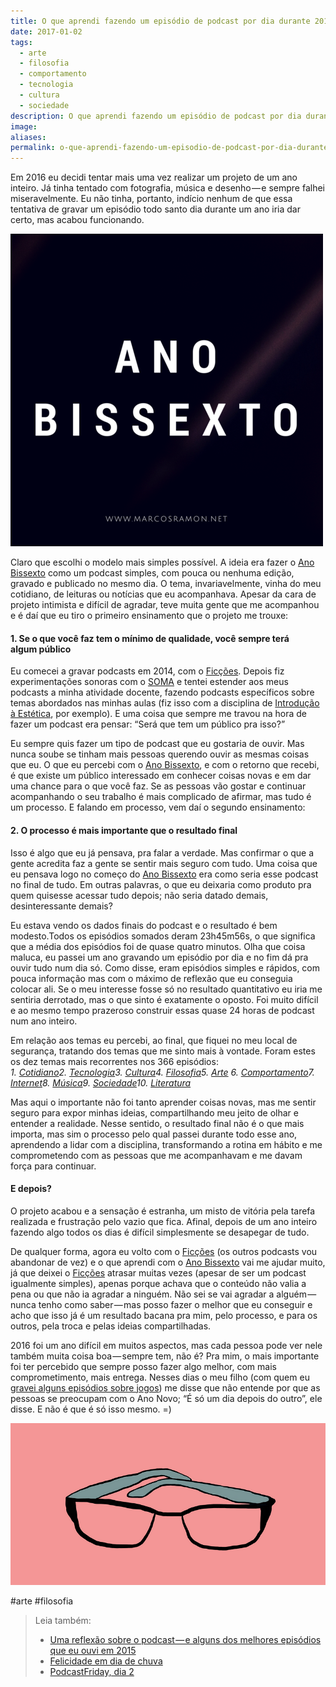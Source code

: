 ```yaml
---
title: O que aprendi fazendo um episódio de podcast por dia durante 2016
date: 2017-01-02
tags:
  - arte
  - filosofia
  - comportamento
  - tecnologia
  - cultura
  - sociedade
description: O que aprendi fazendo um episódio de podcast por dia durante 2016
image: 
aliases:
permalink: o-que-aprendi-fazendo-um-episodio-de-podcast-por-dia-durante-2016
---
```

Em 2016 eu decidi tentar mais uma vez realizar um projeto de um ano inteiro. Já tinha tentado com fotografia, música e desenho — e sempre falhei miseravelmente. Eu não tinha, portanto, indício nenhum de que essa tentativa de gravar um episódio todo santo dia durante um ano iria dar certo, mas acabou funcionando.

<img src="/assets/img/o-que-aprendi-fazendo-um-episódio-de-podcast-por-dia-durante 2016-medium-1.png">

Claro que escolhi o modelo mais simples possível. A ideia era fazer o [Ano Bissexto](http://www.marcosramon.net/ano-bissexto) como um podcast simples, com pouca ou nenhuma edição, gravado e publicado no mesmo dia. O tema, invariavelmente, vinha do meu cotidiano, de leituras ou notícias que eu acompanhava. Apesar da cara de projeto intimista e difícil de agradar, teve muita gente que me acompanhou e é daí que eu tiro o primeiro ensinamento que o projeto me trouxe:

#### 1. Se o que você faz tem o mínimo de qualidade, você sempre terá algum público

Eu comecei a gravar podcasts em 2014, com o [Ficções](http://www.marcosramon.net/ficcoes). Depois fiz experimentações sonoras com o [SOMA](http://www.marcosramon.net/soma) e tentei estender aos meus podcasts a minha atividade docente, fazendo podcasts específicos sobre temas abordados nas minhas aulas (fiz isso com a disciplina de [Introdução à Estética](http://www.marcosramon.net/introducao-estetica/), por exemplo). E uma coisa que sempre me travou na hora de fazer um podcast era pensar: “Será que tem um público pra isso?”

Eu sempre quis fazer um tipo de podcast que eu gostaria de ouvir. Mas nunca soube se tinham mais pessoas querendo ouvir as mesmas coisas que eu. O que eu percebi com o [Ano Bissexto](http://www.marcosramon.net/ano-bissexto), e com o retorno que recebi, é que existe um público interessado em conhecer coisas novas e em dar uma chance para o que você faz. Se as pessoas vão gostar e continuar acompanhando o seu trabalho é mais complicado de afirmar, mas tudo é um processo. E falando em processo, vem daí o segundo ensinamento:

#### 2. O processo é mais importante que o resultado final

Isso é algo que eu já pensava, pra falar a verdade. Mas confirmar o que a gente acredita faz a gente se sentir mais seguro com tudo. Uma coisa que eu pensava logo no começo do [Ano Bissexto](http://www.marcosramon.net/ano-bissexto) era como seria esse podcast no final de tudo. Em outras palavras, o que eu deixaria como produto pra quem quisesse acessar tudo depois; não seria datado demais, desinteressante demais?

Eu estava vendo os dados finais do podcast e o resultado é bem modesto.Todos os episódios somados deram 23h45m56s, o que significa que a média dos episódios foi de quase quatro minutos. Olha que coisa maluca, eu passei um ano gravando um episódio por dia e no fim dá pra ouvir tudo num dia só. Como disse, eram episódios simples e rápidos, com pouca informação mas com o máximo de reflexão que eu conseguia colocar ali. Se o meu interesse fosse só no resultado quantitativo eu iria me sentiria derrotado, mas o que sinto é exatamente o oposto. Foi muito difícil e ao mesmo tempo prazeroso construir essas quase 24 horas de podcast num ano inteiro.

Em relação aos temas eu percebi, ao final, que fiquei no meu local de segurança, tratando dos temas que me sinto mais à vontade. Foram estes os dez temas mais recorrentes nos 366 episódios:   
_1._ [_Cotidiano_](http://www.marcosramon.net/ano-bissexto?tag=Cotidiano)_2._ [_Tecnologia_](http://www.marcosramon.net/ano-bissexto?tag=Tecnologia)_3._ [_Cultura_](http://www.marcosramon.net/ano-bissexto?tag=Cultura)_4._ [_Filosofia_](http://www.marcosramon.net/ano-bissexto?tag=Filosofia)_5._ [_Arte_](http://www.marcosramon.net/ano-bissexto?tag=Arte) _6._ [_Comportamento_](http://www.marcosramon.net/ano-bissexto?tag=Comportamento)_7._ [_Internet_](http://www.marcosramon.net/ano-bissexto?tag=Internet)_8._ [_Música_](http://www.marcosramon.net/ano-bissexto?tag=M%C3%BAsica)_9._ [_Sociedade_](http://www.marcosramon.net/ano-bissexto?tag=Sociedade)_10._ [_Literatura_](http://www.marcosramon.net/ano-bissexto?tag=Literatura)

Mas aqui o importante não foi tanto aprender coisas novas, mas me sentir seguro para expor minhas ideias, compartilhando meu jeito de olhar e entender a realidade. Nesse sentido, o resultado final não é o que mais importa, mas sim o processo pelo qual passei durante todo esse ano, aprendendo a lidar com a disciplina, transformando a rotina em hábito e me comprometendo com as pessoas que me acompanhavam e me davam força para continuar.

#### E depois?

O projeto acabou e a sensação é estranha, um misto de vitória pela tarefa realizada e frustração pelo vazio que fica. Afinal, depois de um ano inteiro fazendo algo todos os dias é difícil simplesmente se desapegar de tudo.

De qualquer forma, agora eu volto com o [Ficções](http://www.marcosramon.net/ficcoes) (os outros podcasts vou abandonar de vez) e o que aprendi com o [Ano Bissexto](http://www.marcosramon.net/ano-bissexto) vai me ajudar muito, já que deixei o [Ficções](http://www.marcosramon.net/ficcoes) atrasar muitas vezes (apesar de ser um podcast igualmente simples), apenas porque achava que o conteúdo não valia a pena ou que não ia agradar a ninguém. Não sei se vai agradar a alguém — nunca tenho como saber — mas posso fazer o melhor que eu conseguir e acho que isso já é um resultado bacana pra mim, pelo processo, e para os outros, pela troca e pelas ideias compartilhadas.

2016 foi um ano difícil em muitos aspectos, mas cada pessoa pode ver nele também muita coisa boa — sempre tem, não é? Pra mim, o mais importante foi ter percebido que sempre posso fazer algo melhor, com mais comprometimento, mais entrega. Nesses dias o meu filho (com quem eu [gravei alguns episódios sobre jogos](http://www.marcosramon.net/ano-bissexto?tag=Nintendo)) me disse que não entende por que as pessoas se preocupam com o Ano Novo; “É só um dia depois do outro”, ele disse. E não é que é só isso mesmo. =)

<img src="/assets/img/o-que-aprendi-fazendo-um-episódio-de-podcast-por-dia-durante 2016-medium-2.png">


#arte #filosofia

> Leia também:
> - <a href="/uma-reflexao-sobre-o-podcast-e-alguns-dos-melhores-episodios-que-eu-ouvi-em-2015">Uma reflexão sobre o podcast — e alguns dos melhores episódios que eu ouvi em 2015</a>
> - <a href="/felicidade-em-dia-de-chuva">Felicidade em dia de chuva</a>
> - <a href="/podcastfriday-dia-2">PodcastFriday, dia 2</a>
